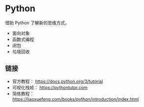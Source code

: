 # Python

借助 Python 了解新的思维方式，

- 面向对象
- 函数式编程
- 闭包
- 垃圾回收

## 链接

- 官方教程： https://docs.python.org/3/tutorial
- 可视化栈帧： https://pythontutor.com
- 简练教程：https://liaoxuefeng.com/books/python/introduction/index.html
